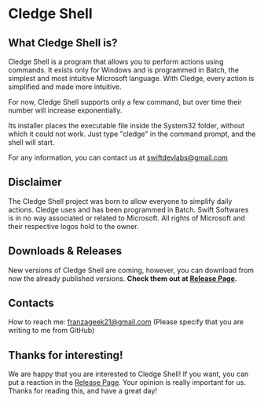 # Cledge Shell

##  What Cledge Shell is?
  Cledge Shell is a program that allows you to perform actions using commands. It exists only for Windows and is programmed in Batch, the simplest and most intuitive Microsoft language. With Cledge, every action is simplified and made more intuitive.

For now, Cledge Shell supports only a few command, but over time their number will increase exponentially.

Its installer places the executable file inside the System32 folder, without which it could not work. Just type "cledge" in the command prompt, and the shell will start.

For any information, you can contact us at swiftdevlabs@gmail.com

## Disclaimer
The Cledge Shell project was born to allow everyone to simplify daily actions. Cledge uses and has been programmed in Batch.
Swift Softwares is in no way associated or related to Microsoft. All rights of Microsoft and their respective logos hold to the owner.

## Downloads & Releases 
New versions of Cledge Shell are coming, however, you can download from now the already published versions.
**Check them out at  <a href="https://github.com/franzageek/Cledge-Shell/releases">Release Page</a>.**

## Contacts

How to reach me: franzageek21@gmail.com (Please specify that you are writing to me from GitHub)

## Thanks for interesting!

We are happy that you are interested to Cledge Shell!
If you want, you can put a reaction in the <a href="https://github.com/franzageek/Cledge-Shell/releases">Release Page</a>.
Your opinion is really important for us.
Thanks for reading this, and have a great day!
